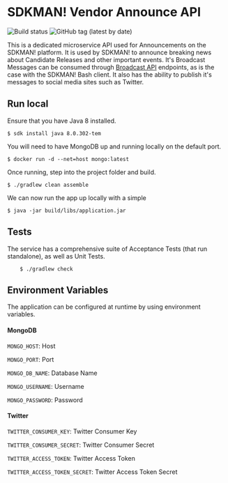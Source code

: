# SDKMAN! Vendor Announce API

![Build status](https://github.com/sdkman/vendor-announce/actions/workflows/release.yml/badge.svg)
![GitHub tag (latest by date)](https://img.shields.io/github/v/tag/sdkman/vendor-announce)

This is a dedicated microservice API used for Announcements on the SDKMAN!
platform. It is used by SDKMAN! to announce breaking news about Candidate
Releases and other important events. It's Broadcast Messages can be consumed
through [Broadcast API](https://github.com/sdkman/sdkman-broadcast-api)
endpoints, as is the case with the SDKMAN! Bash client. It also has the ability
to publish it's messages to social media sites such as Twitter.

## Run local

Ensure that you have Java 8 installed.

	$ sdk install java 8.0.302-tem

You will need to have MongoDB up and running locally on the default port.

    $ docker run -d --net=host mongo:latest

Once running, step into the project folder and build.
 
    $ ./gradlew clean assemble

We can now run the app up locally with a simple

    $ java -jar build/libs/application.jar

## Tests

The service has a comprehensive suite of Acceptance Tests (that run standalone), as well as Unit Tests.

		$ ./gradlew check

## Environment Variables

The application can be configured at runtime by using environment variables.

#### MongoDB

`MONGO_HOST`: Host

`MONGO_PORT`: Port

`MONGO_DB_NAME`: Database Name

`MONGO_USERNAME`: Username

`MONGO_PASSWORD`: Password

#### Twitter

`TWITTER_CONSUMER_KEY`: Twitter Consumer Key

`TWITTER_CONSUMER_SECRET`: Twitter Consumer Secret

`TWITTER_ACCESS_TOKEN`: Twitter Access Token

`TWITTER_ACCESS_TOKEN_SECRET`: Twitter Access Token Secret
